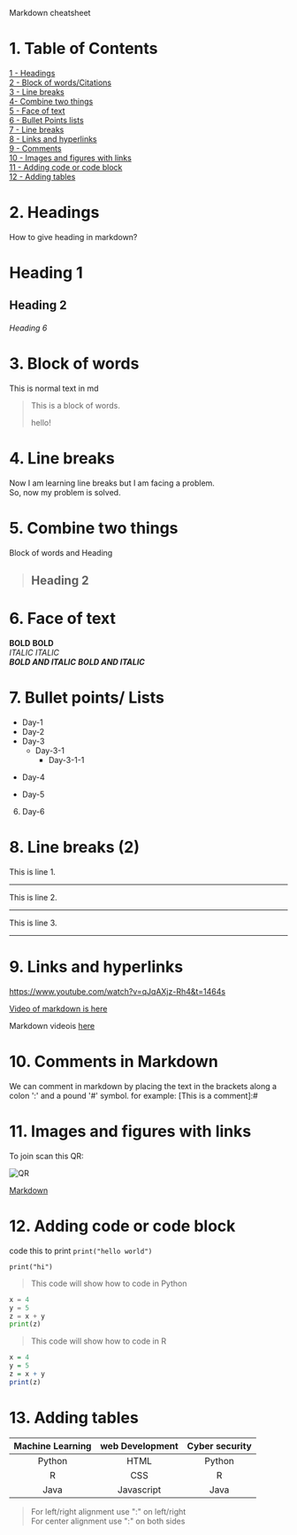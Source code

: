 Markdown cheatsheet

# 1. Table of Contents
[1 - Headings](#2-headings)\
[2 - Block of words/Citations](#3-block-of-words)\
[3 - Line breaks](#4-line-breaks)\
[4- Combine two things](#5-combine-two-things)\
[5 - Face of text](#6-face-of-text)\
[6 - Bullet Points lists](#7-bullet-points-lists)\
[7 - Line breaks](#8-line-breaks-2)\
[8 - Links and hyperlinks](#9-links-and-hyperlinks)\
[9 - Comments](#10-comments-in-markdown)\
[10 - Images and figures with links](#11-images-and-figures-with-links)\
[11 - Adding code or code block](#12-adding-code-or-code-block)\
[12 - Adding tables](#13-adding-tables)

# 2. Headings
How to give heading in markdown?
# Heading 1
## Heading 2
###### Heading 6

# 3. Block of words
This is normal text in md
> This is a block of words.
>
> hello!

# 4. Line breaks
Now I am learning line breaks but I am facing a problem.\
So, now my problem is solved.

# 5. Combine two things
Block of words and Heading

> ## Heading 2

# 6. Face of text
**BOLD** __BOLD__ \
*ITALIC* _ITALIC_ \
***BOLD AND ITALIC*** ___BOLD AND ITALIC___

# 7. Bullet points/ Lists
- Day-1
- Day-2
- Day-3
    - Day-3-1
      - Day-3-1-1
* Day-4
+ Day-5
6. Day-6

# 8. Line breaks (2)

This is line 1.

-----
This is line 2.
_____
This is line 3.
*****

# 9. Links and hyperlinks

<https://www.youtube.com/watch?v=qJqAXjz-Rh4&t=1464s>

[Video of markdown is here](https://www.youtube.com/watch?v=qJqAXjz-Rh4&t=1464s)

[Codanics]: https://www.youtube.com/watch?v=qJqAXjz-Rh4&t=1464s

Markdown videois [here][Codanics]

# 10. Comments in Markdown
We can comment in markdown by placing the text in the brackets along a colon ':' and a pound '#' symbol. for example: 
[This is a comment]:# 

# 11. Images and figures with links

To join scan this QR: 

![QR](qr.png)


[Markdown](https://www.google.com/url?sa=i&url=https%3A%2F%2Fcss-tricks.com%2Fchoosing-right-markdown-parser%2F&psig=AOvVaw2CFXtNQ9caE-F37vONI7ns&ust=1745078630247000&source=images&cd=vfe&opi=89978449&ved=0CBQQjRxqFwoTCLC2mNH64YwDFQAAAAAdAAAAABAE)

# 12. Adding code or code block

code this to print `print("hello world")`

```
print("hi")
```
> This code will show how to code in Python
```python
x = 4
y = 5
z = x + y
print(z)
```
> This code will show how to code in R
```R
x = 4
y = 5
z = x + y
print(z)
```
# 13. Adding tables
| Machine Learning | web Development | Cyber security|
|:----------------:|:--------------:|:-------------:|
|Python |HTML | Python|
|R | CSS |R|
|Java | Javascript | Java|

> For left/right alignment use ":" on left/right \
> For center alignment use ":" on both sides

